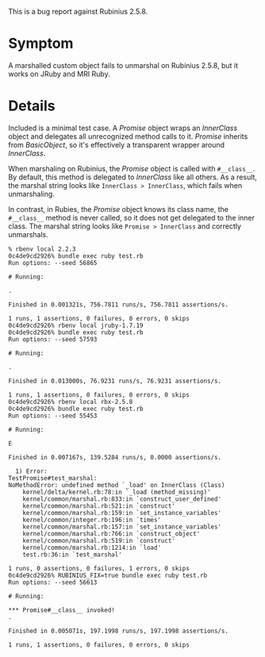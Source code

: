 This is a bug report against Rubinius 2.5.8.

# Symptom

A marshalled custom object fails to unmarshal on Rubinius 2.5.8, but it works on JRuby and MRI Ruby.

# Details

Included is a minimal test case.  A _Promise_ object wraps an _InnerClass_ object and delegates all unrecognized method calls to it.  _Promise_ inherits from _BasicObject_, so it's effectively a transparent wrapper around _InnerClass_.

When marshaling on Rubinius, the _Promise_ object is called with `#__class__`.  By default, this method is delegated to _InnerClass_ like all others.  As a result, the marshal string looks like `InnerClass > InnerClass`, which fails when unmarshaling.

In contrast, in Rubies, the _Promise_ object knows its class name, the `#__class__` method is never called, so it does not get delegated to the inner class.  The marshal string looks like `Promise > InnerClass` and correctly unmarshals.

````
% rbenv local 2.2.3
0c4de9cd2926% bundle exec ruby test.rb
Run options: --seed 56865

# Running:

.

Finished in 0.001321s, 756.7811 runs/s, 756.7811 assertions/s.

1 runs, 1 assertions, 0 failures, 0 errors, 0 skips
0c4de9cd2926% rbenv local jruby-1.7.19
0c4de9cd2926% bundle exec ruby test.rb
Run options: --seed 57593

# Running:

.

Finished in 0.013000s, 76.9231 runs/s, 76.9231 assertions/s.

1 runs, 1 assertions, 0 failures, 0 errors, 0 skips
0c4de9cd2926% rbenv local rbx-2.5.8
0c4de9cd2926% bundle exec ruby test.rb
Run options: --seed 55453

# Running:

E

Finished in 0.007167s, 139.5284 runs/s, 0.0000 assertions/s.

  1) Error:
TestPromise#test_marshal:
NoMethodError: undefined method `_load' on InnerClass (Class)
    kernel/delta/kernel.rb:78:in `_load (method_missing)'
    kernel/common/marshal.rb:833:in `construct_user_defined'
    kernel/common/marshal.rb:521:in `construct'
    kernel/common/marshal.rb:159:in `set_instance_variables'
    kernel/common/integer.rb:196:in `times'
    kernel/common/marshal.rb:157:in `set_instance_variables'
    kernel/common/marshal.rb:766:in `construct_object'
    kernel/common/marshal.rb:519:in `construct'
    kernel/common/marshal.rb:1214:in `load'
    test.rb:36:in `test_marshal'

1 runs, 0 assertions, 0 failures, 1 errors, 0 skips
0c4de9cd2926% RUBINIUS_FIX=true bundle exec ruby test.rb
Run options: --seed 56613

# Running:

*** Promise#__class__ invoked!
.

Finished in 0.005071s, 197.1998 runs/s, 197.1998 assertions/s.

1 runs, 1 assertions, 0 failures, 0 errors, 0 skips
````
